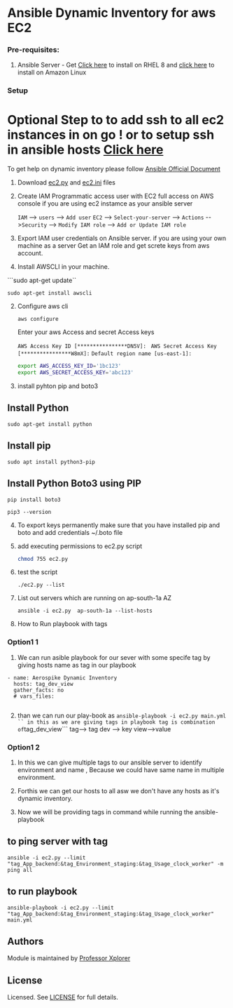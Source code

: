 # Ansible Dynamic Inventory for aws EC2

### Pre-requisites:
   1. Ansible Server - Get [Click here](https:) to install on RHEL 8 and [click here](https:) to install on Amazon Linux



### Setup 

# Optional Step to to add ssh to all ec2 instances in on go ! or to setup ssh in ansible hosts [Click here](https://github.com/professorxplorer/Ansible-Dynamic-Inventory/tree/master/playbook-to-add-ssh-key) 


To get help on dynamic inventory please follow  [Ansible Official Document](https://docs.ansible.com/ansible/latest/user_guide/intro_dynamic_inventory.html#inventory-script-example-aws-ec2)

1. Download [ec2.py](https://github.com/professorxplorer/Ansible-Dynamic-Inventory/blob/master/Ansible-dynamic-inventory/ec2.py) and [ec2.ini](https://github.com/professorxplorer/Ansible-Dynamic-Inventory/blob/master/Ansible-dynamic-inventory/ec2.ini) files

2. Create IAM Programmatic access user with EC2 full access on AWS console if you are using ec2 instamce as your ansible server

   `IAM` --> `users` --> `Add user` 
   `EC2` --> `Select-your-server` --> `Actions` -->`Security` --> `Modify IAM role` --> `Add or Update IAM role` 
   


2. Export IAM user credentials on Ansible server. if you are using your own machine as a server
   Get an IAM role and get screte keys from aws account.

2. Install AWSCLI in your machine.

  ```sudo apt-get update``

  ``` sudo apt-get install awscli ```

2. Configure aws cli 

   ``` aws configure ```

   Enter your aws Access and secret Access keys

   ``` AWS Access Key ID [****************DN5V]:  ```
   ``` AWS Secret Access Key [****************W8mX]: ```
   ``` Default region name [us-east-1]:  ```

   ```bash
   export AWS_ACCESS_KEY_ID='1bc123'
   export AWS_SECRET_ACCESS_KEY='abc123'
   ```
3. install pyhton pip and boto3
  ## Install Python
  ``` sudo apt-get install python ```
  ## Install pip
  ``` sudo apt install python3-pip ```
  ## Install Python Boto3 using PIP
  ``` pip install boto3 ```

  ``` pip3 --version ```


4. To export keys permanently make sure that you have installed pip and boto and add credentials ~/.boto file

5. add executing permissions to ec2.py script
   ```sh
   chmod 755 ec2.py
   ```
6. test the script 
   ```
   ./ec2.py --list
   ```
6. List out servers which are running on ap-south-1a AZ
   ```
   ansible -i ec2.py  ap-south-1a --list-hosts
   ```
6. How to Run playbook with tags

### Option1 1
1. We can run asible playbook for our sever with some specife tag by giving hosts name as tag in our playbook

``` ---
- name: Aerospike Dynamic Inventory
  hosts: tag_dev_view
  gather_facts: no
  # vars_files:
  
```
2. than we can run our play-book as
  ``` ansible-playbook -i ec2.py main.yml ``
  in this as we are giving tags in playbook tag is combination of ```tag_dev_view``` tag--> tag dev --> key view-->value


### Option1 2
 
1. In this we can give multiple tags to our ansible server to identify environment and name , Because we could have same name in multiple environment.

2. Forthis we can get our hosts to all asw we don't have any hosts as it's dynamic inventory. 

3. Now we will be providing tags in command while running the ansible-playbook

## to ping server with tag
``` ansible -i ec2.py --limit "tag_App_backend:&tag_Environment_staging:&tag_Usage_clock_worker" -m ping all ```

## to run playbook 
``` ansible-playbook -i ec2.py --limit "tag_App_backend:&tag_Environment_staging:&tag_Usage_clock_worker" main.yml ```




## Authors

Module is maintained by [Professor Xplorer](https://professorexplorer.github.io/) 

## License

 Licensed. See [LICENSE]() for full details.




